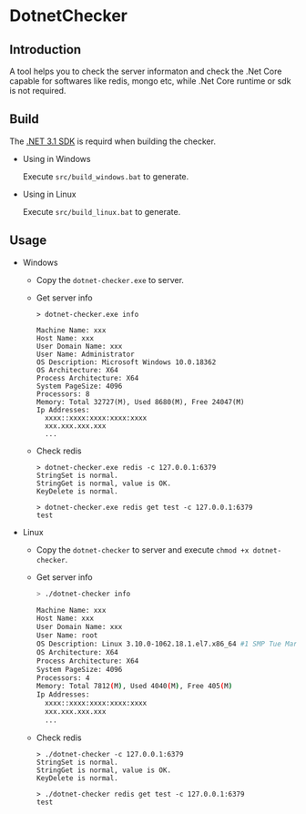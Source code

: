 # DotnetChecker

## Introduction
A tool helps you to check the server informaton and check the .Net Core capable for softwares like redis, mongo etc, while .Net Core runtime or sdk is not required.

## Build

  The [.NET 3.1 SDK](https://dotnet.microsoft.com/download) is requird when building the checker.
  
- Using in Windows

  Execute `src/build_windows.bat` to generate.

- Using in Linux

  Execute `src/build_linux.bat` to generate.

## Usage

- Windows

  - Copy the `dotnet-checker.exe` to server. 

  - Get server info
  
    ```shell
    > dotnet-checker.exe info
    
    Machine Name: xxx
    Host Name: xxx
    User Domain Name: xxx
    User Name: Administrator
    OS Description: Microsoft Windows 10.0.18362
    OS Architecture: X64
    Process Architecture: X64
    System PageSize: 4096
    Processors: 8
    Memory: Total 32727(M), Used 8680(M), Free 24047(M)
    Ip Addresses:
      xxxx::xxxx:xxxx:xxxx:xxxx
      xxx.xxx.xxx.xxx
      ...
    ```
  
  - Check redis
  
    ```shell
    > dotnet-checker.exe redis -c 127.0.0.1:6379
    StringSet is normal.
    StringGet is normal, value is OK.
    KeyDelete is normal.
    
    > dotnet-checker.exe redis get test -c 127.0.0.1:6379
    test
    ```
  
- Linux
  
  - Copy the `dotnet-checker` to server and execute `chmod +x dotnet-checker`.
  
  - Get server info
  
    ```bash
    > ./dotnet-checker info
    
    Machine Name: xxx
    Host Name: xxx
    User Domain Name: xxx
    User Name: root
    OS Description: Linux 3.10.0-1062.18.1.el7.x86_64 #1 SMP Tue Mar 17 23:49:17 UTC 2020
    OS Architecture: X64
    Process Architecture: X64
    System PageSize: 4096
    Processors: 4
    Memory: Total 7812(M), Used 4040(M), Free 405(M)
    Ip Addresses:
      xxxx::xxxx:xxxx:xxxx:xxxx
      xxx.xxx.xxx.xxx
      ...
    ```

  - Check redis
  
    ```shell
    > ./dotnet-checker -c 127.0.0.1:6379
    StringSet is normal.
    StringGet is normal, value is OK.
    KeyDelete is normal.
    
    > ./dotnet-checker redis get test -c 127.0.0.1:6379
    test
    ```
